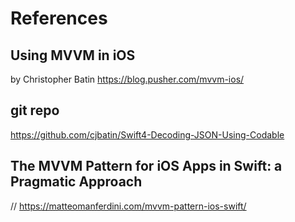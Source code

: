 # References

## Using MVVM in iOS
by Christopher Batin
https://blog.pusher.com/mvvm-ios/

## git repo
https://github.com/cjbatin/Swift4-Decoding-JSON-Using-Codable

## The MVVM Pattern for iOS Apps in Swift: a Pragmatic Approach
// https://matteomanferdini.com/mvvm-pattern-ios-swift/

